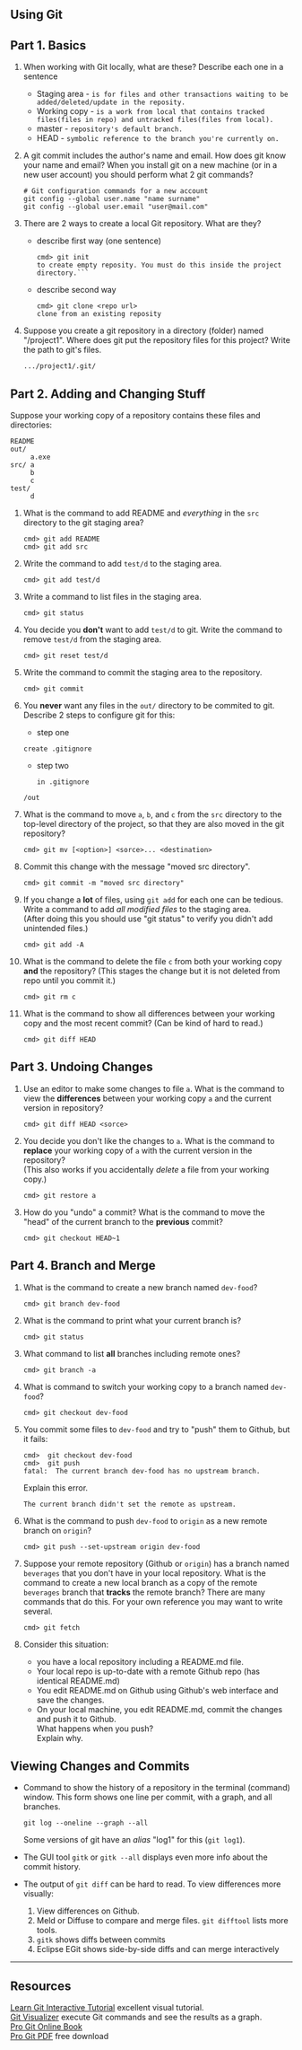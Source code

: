 ## Using Git

## Part 1. Basics

1. When working with Git locally, what are these?  Describe each one in a sentence
   * Staging area - ```is for files and other transactions waiting to be added/deleted/update in the reposity.```
   * Working copy - ```is a work from local that contains tracked files(files in repo) and untracked files(files from local).```
   * master - ```repository's default branch.```
   * HEAD - ```symbolic reference to the branch you're currently on.```

2. A git commit includes the author's name and email.  How does git know your name and email?  When you install git on a new machine (or in a new user account) you should perform what 2 git commands?
    ```
    # Git configuration commands for a new account
    git config --global user.name "name surname"
    git config --global user.email "user@mail.com"
    ```
3. There are 2 ways to create a local Git repository.  What are they?
    - describe first way (one sentence)
        ```
        cmd> git init 
        to create empty reposity. You must do this inside the project directory.```
    - describe second way
        ```
        cmd> git clone <repo url>
        clone from an existing reposity 
        ```

4. Suppose you create a git repository in a directory (folder) named "/project1". Where does git put the repository files for this project? Write the path to git's files.
    ```
    .../project1/.git/
    ```

## Part 2. Adding and Changing Stuff

Suppose your working copy of a repository contains these files and directories:
```
README
out/
     a.exe
src/ a
     b
	 c
test/
     d
```     

1. What is the command to add README and *everything* in the `src` directory to the git staging area?

    ```
    cmd> git add README
    cmd> git add src
    ```

2. Write the command to add `test/d` to the staging area.
    ```
    cmd> git add test/d
    ```

3. Write a command to list files in the staging area.
    ```
    cmd> git status
    ```
4. You decide you **don't** want to add `test/d` to git.  Write the command to remove `test/d` from the staging area.
    ```
    cmd> git reset test/d
    ```

5. Write the command to commit the staging area to the repository.
    ```
    cmd> git commit
    ```

6. You **never** want any files in the `out/` directory to be commited to git. Describe 2 steps to configure git for this:
    * step one
    ```
    create .gitignore
    ```
	* step two
    
        ```in .gitignore```
    ```
    /out
    ```


7. What is the command to move `a`, `b`, and `c` from the `src` directory to the top-level directory of the project, so that they are also moved in the git repository?
    ```
    cmd> git mv [<option>] <sorce>... <destination>
    ```

8. Commit this change with the message "moved src directory".
    ```
    cmd> git commit -m "moved src directory"
    ```

9. If you change a **lot** of files, using `git add` for each one can be tedious.  Write a command to add *all modified files* to the staging area.   
    (After doing this you should use "git status" to verify you didn't add unintended files.)
    ```
    cmd> git add -A
    ```

10. What is the command to delete the file `c` from both your working copy **and** the repository? (This stages the change but it is not deleted from repo until you commit it.)
    ```
    cmd> git rm c
    ```

11. What is the command to show all differences between your working copy and the most recent commit? (Can be kind of hard to read.)
    ```
    cmd> git diff HEAD
    ```

## Part 3. Undoing Changes

1. Use an editor to make some changes to file `a`.  What is the command to view the **differences** between your working copy `a` and the current version in repository?
    ```
    cmd> git diff HEAD <sorce>
    ```

2. You decide you don't like the changes to `a`. What is the command to **replace** your working copy of `a` with the current version in the repository?    
    (This also works if you accidentally *delete* a file from your working copy.)
    ```
    cmd> git restore a
    ```

3. How do you "undo" a commit?  What is the command to move the "head" of the current branch to the **previous** commit?
    ```
    cmd> git checkout HEAD~1
    ```

## Part 4. Branch and Merge

1. What is the command to create a new branch named `dev-food`?
    ```
    cmd> git branch dev-food
    ```

2. What is the command to print what your current branch is?
    ```
    cmd> git status
    ```

3. What command to list **all** branches including remote ones?
    ```
    cmd> git branch -a
    ```

4. What is command to switch your working copy to a branch named `dev-food`?
    ```
    cmd> git checkout dev-food
    ```

5. You commit some files to `dev-food` and try to "push" them to Github, but it fails:

    ```
    cmd>  git checkout dev-food
    cmd>  git push
    fatal:  The current branch dev-food has no upstream branch. 
    ```
    Explain this error.
    ```
    The current branch didn't set the remote as upstream.
    ```

6. What is the command to push `dev-food` to `origin` as a new remote branch on `origin`?
    ```
    cmd> git push --set-upstream origin dev-food
    ```

7. Suppose your remote repository (Github or `origin`) has a branch named `beverages` that you don't have in your local repository.  What is the command to create a new local branch as a copy of the remote `beverages` branch that **tracks** the remote branch?
    There are many commands that do this.  For your own reference you may want to write several.
    ```
    cmd> git fetch
    ```


8. Consider this situation:
   - you have a local repository including a README.md file.
   - Your local repo is up-to-date with a remote Github repo (has identical README.md)
   - You edit README.md on Github using Github's web interface and save the changes.
   - On your local machine, you edit README.md, commit the changes and push it to Github.    
   What happens when you push?    
   Explain why.



## Viewing Changes and Commits

* Command to show the history of a repository in the terminal (command) window.  This form shows one line per commit, with a graph, and all branches.
    ```
    git log --oneline --graph --all
    ```
    Some versions of git have an *alias* "log1" for this (`git log1`).

* The GUI tool `gitk` or `gitk --all` displays even more info about the commit history.


* The output of `git diff` can be hard to read. To view differences more visually:

    1. View differences on Github.
    2. Meld or Diffuse to compare and merge files. `git difftool` lists more tools.
    3. `gitk` shows diffs between commits
    4. Eclipse EGit shows side-by-side diffs and can merge interactively

---
## Resources

[Learn Git Interactive Tutorial][LearnGitInteractive] excellent visual tutorial.   
[Git Visualizer][VisualizeGit] execute Git commands and see the results as a graph.    
[Pro Git Online Book][ProGit]    
[Pro Git PDF][ProGitPdf] free download

[ProGit]: https://www.git-scm.com/book/en/v2 "Pro Git online book on Git-scm.com"
[ProGitPdf]: https://progit2.s3.amazonaws.com/en/2016-03-22-f3531/progit-en.1084.pdf "Pro Git v.2 PDF on AWS. Longer, book format."
[LearnGitInteractive]: https://learngitbranching.js.org "Interactive graphical git tutorial"
[VisualizeGit]: http://git-school.github.io/visualizing-git/ "Online tools draws a graph of commits in a repo, as you type"
